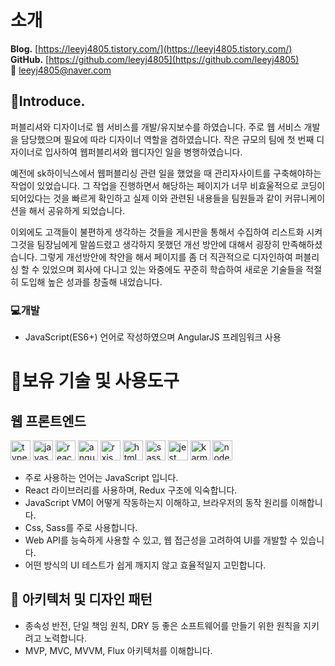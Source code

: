 # 소개

**Blog.** [https://leeyj4805.tistory.com/](https://leeyj4805.tistory.com/)<br>
**GitHub.** [https://github.com/leeyj4805](https://github.com/leeyj4805)<br>
💌 leeyj4805@naver.com<br>


## 🚀Introduce.

퍼블리셔와 디자이너로 웹 서비스를 개발/유지보수를 하였습니다. 주로 웹 서비스 개발을 담당했으며 필요에 따라 디자이너  역할을 겸하였습니다. 작은 규모의 팀에 첫 번째 디자이너로 입사하여 웹퍼블리셔와 웹디자인 일을 병행하였습니다.

예전에 sk하이닉스에서 웹퍼블리싱 관련 일을 했었을 때 관리자사이트를 구축해야하는 작업이 있었습니다. 그 작업을 진행하면서 해당하는 페이지가 너무 비효울적으로 코딩이 되어있다는 것을 빠르게 확인하고 실제 이와 관련된 내용들을 팀원들과 같이 커뮤니케이션을 해서 공유하게 되었습니다. 

이외에도 고객들이 불편하게 생각하는 것들을 게시판을 통해서 수집하여 리스트화 시켜 그것을 팀장님에게 말씀드렸고 생각하지 못했던 개선 방안에 대해서 굉장히 만족해하셨습니다. 그렇게 개선방안에 착안을 해서 페이지를 좀 더 직관적으로 디자인하여 퍼블리싱 할 수 있었으며 회사에 다니고 있는 와중에도 꾸준히 학습하여 새로운 기술들을 적절히 도입해  높은 성과를 창출해 내었습니다.


### 💻개발
- JavaScript(ES6+) 언어로 작성하였으며 AngularJS 프레임워크 사용

# 🚀보유 기술 및 사용도구
## 웹 프론트엔드

<img alt="typescript" src="https://user-images.githubusercontent.com/13250888/53627369-a2059780-3c4b-11e9-88c2-58a7bd4a04e5.png" width="32" height="32"/> <img alt="javascript" src="https://user-images.githubusercontent.com/13250888/53627364-a16d0100-3c4b-11e9-84e2-a8c2f7311695.png" width="32" height="32"/> <img alt="react" src="https://user-images.githubusercontent.com/13250888/62798586-90d58680-bb19-11e9-9a82-9762725abede.png" width="32" height="32"/> <img alt="angular" src="https://user-images.githubusercontent.com/13250888/53627361-a16d0100-3c4b-11e9-97ee-8c87c15bf9a3.png" width="32" height="32"/> <img alt="rxjs" src="https://user-images.githubusercontent.com/13250888/53627366-a2059780-3c4b-11e9-8587-d959ed1e7119.png" width="32" height="32"/> <img alt="html5" src="https://user-images.githubusercontent.com/13250888/53627363-a16d0100-3c4b-11e9-8238-56153fb041e4.png" width="32" height="32"/> <img src="https://user-images.githubusercontent.com/13250888/53627368-a2059780-3c4b-11e9-95e3-9058d6a8afc7.png" alt="sass" width="32" height="32"/> <img alt="jest" src="https://user-images.githubusercontent.com/13250888/53627686-746d1e00-3c4c-11e9-9ec3-dd2398af09d2.png" width="32" height="32"/> <img alt="karma" src="https://user-images.githubusercontent.com/13250888/53627688-746d1e00-3c4c-11e9-8853-9a63d2cd989a.png" height="32"/> <img alt="nodejs" src="https://user-images.githubusercontent.com/13250888/53627689-7505b480-3c4c-11e9-9386-1656f03bb3d7.png" width="32" height="32" />

- 주로 사용하는 언어는 JavaScript 입니다.
- React 라이브러리를 사용하며, Redux 구조에 익숙합니다.
- JavaScript VM이 어떻게 작동하는지 이해하고, 브라우저의 동작 원리를 이해합니다.
- Css, Sass를 주로 사용합니다.
- Web API를 능숙하게 사용할 수 있고, 웹 접근성을 고려하여 UI를 개발할 수 있습니다.
- 어떤 방식의 UI 테스트가 쉽게 깨지지 않고 효율적일지 고민합니다.

## 📗 아키텍처 및 디자인 패턴
- 종속성 반전, 단일 책임 원칙, DRY 등 좋은 소프트웨어를 만들기 위한 원칙을 지키려고 노력합니다.
- MVP, MVC, MVVM, Flux 아키텍처를 이해합니다.


